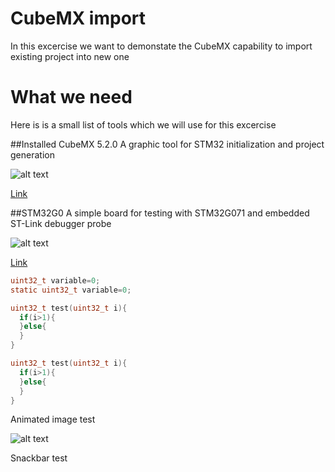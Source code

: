 # CubeMX import

In this excercise we want to demonstate the CubeMX capability to import existing project into new one


# What we need

Here is is a small list of tools which we will use for this excercise

##Installed CubeMX 5.2.0
A graphic tool for STM32 initialization and project generation

![alt text][imgcubemx]

[Link][linkcubemx]

##STM32G0
A simple board for testing with STM32G071 and embedded ST-Link debugger probe

![alt text][imgstm32g0nucleo]

[Link][linkstm32g0nucleo]


```c
uint32_t variable=0;
static uint32_t variable=0;

uint32_t test(uint32_t i){
  if(i>1){
  }else{
  }
}

uint32_t test(uint32_t i){
  if(i>1){
  }else{
  }
}


```

Animated image test

![alt text][imgimport_config]


Snackbar test


[imgstm32g0nucleo]: /img/en.nucleo-G0.jpg "STM32G071 Nucleo"
[imgcubemx]: /img/en.stm32cubemx.jpg "CubeMX"
[imgimport_config]: /img/import_config.gif "CubeMX import"

[linkstm32g0nucleo]: https://www.st.com/en/evaluation-tools/nucleo-g071rb.html
[linkcubemx]: https://www.st.com/en/development-tools/stm32cubemx.html
